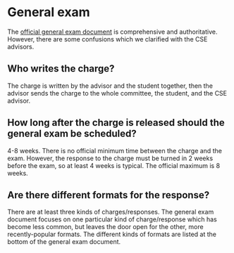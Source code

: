 # General exam

The [official general exam document](https://www.cs.washington.edu/students/grad/generals/requirements) is comprehensive and authoritative.
However, there are some confusions which we clarified with the CSE advisors.

## Who writes the charge?
The charge is written by the advisor and the student together, then the advisor sends the charge to the whole committee, the student, and the CSE advisor.

## How long after the charge is released should the general exam be scheduled?
4-8 weeks.
There is no official minimum time between the charge and the exam.
However, the response to the charge must be turned in 2 weeks before the exam, so at least 4 weeks is typical.
The official maximum is 8 weeks.

## Are there different formats for the response?
There are at least three kinds of charges/responses.
The general exam document focuses on one particular kind of charge/response which has become less common, but leaves the door open for the other, more recently-popular formats.
The different kinds of formats are listed at the bottom of the general exam document.
